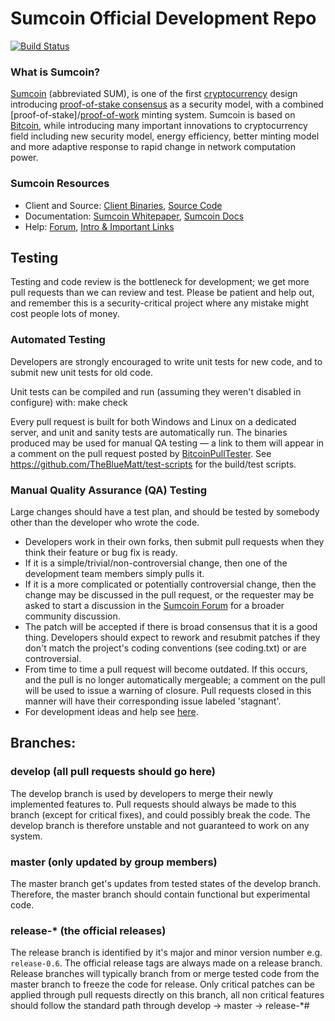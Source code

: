 
Sumcoin Official Development Repo
==================================

[![Build 
Status](https://travis-ci.org/sumcoin/sumcoin.svg?branch=master)](https://travis-ci.org/sumcoin/sumcoin)

### What is Sumcoin?
[Sumcoin](https://sumcoin.org) (abbreviated SUM), is one of the first 
[cryptocurrency](https://en.wikipedia.org/wiki/Cryptocurrency) design 
introducing [proof-of-stake 
consensus](https://sumcoin.org/resources#whitepaper) as a security 
model, with a combined 
[proof-of-stake]/[proof-of-work](https://en.wikipedia.org/wiki/Proof-of-work_system) 
minting system. Sumcoin is based on [Bitcoin](https://bitcoin.org), 
while introducing many important innovations to cryptocurrency field 
including new security model, energy efficiency, better minting model and 
more adaptive response to rapid change in network computation power.

### Sumcoin Resources
* Client and Source:
[Client Binaries](https://sumcoin.net/wallet),
[Source Code](https://github.com/sumcoinlabs/sumcoin)
* Documentation: [Sumcoin 
Whitepaper](https://sumcoin.org/resources#whitepaper),
[Sumcoin Docs](https://docs.sumcoin.org)
* Help: 
[Forum](https://talk.sumcoin.org),
[Intro & Important 
Links](https://talk.sumcoin.org/t/what-is-sumcoin-intro-important-links/2889)

Testing
-------

Testing and code review is the bottleneck for development; we get more 
pull
requests than we can review and test. Please be patient and help out, and
remember this is a security-critical project where any mistake might cost 
people
lots of money.

### Automated Testing

Developers are strongly encouraged to write unit tests for new code, and 
to submit new unit tests for old code.

Unit tests can be compiled and run (assuming they weren't disabled in 
configure) with:
  make check

Every pull request is built for both Windows and Linux on a dedicated 
server,
and unit and sanity tests are automatically run. The binaries produced 
may be
used for manual QA testing — a link to them will appear in a comment on 
the
pull request posted by 
[BitcoinPullTester](https://github.com/BitcoinPullTester). See 
https://github.com/TheBlueMatt/test-scripts
for the build/test scripts.

### Manual Quality Assurance (QA) Testing

Large changes should have a test plan, and should be tested by somebody 
other
than the developer who wrote the code.

* Developers work in their own forks, then submit pull requests when they 
think their feature or bug fix is ready.
* If it is a simple/trivial/non-controversial change, then one of the 
development team members simply pulls it.
* If it is a more complicated or potentially controversial change, then 
the change may be discussed in the pull request, or the requester may be 
asked to start a discussion in the [Sumcoin 
Forum](https://talk.sumcoin.org) for a broader community discussion. 
* The patch will be accepted if there is broad consensus that it is a 
good thing. Developers should expect to rework and resubmit patches if 
they don't match the project's coding conventions (see coding.txt) or are 
controversial.
* From time to time a pull request will become outdated. If this occurs, 
and the pull is no longer automatically mergeable; a comment on the pull 
will be used to issue a warning of closure.  Pull requests closed in this 
manner will have their corresponding issue labeled 'stagnant'.
* For development ideas and help see 
[here](https://talk.sumcoin.org/c/protocol).

## Branches:

### develop (all pull requests should go here)
The develop branch is used by developers to merge their newly implemented 
features to.
Pull requests should always be made to this branch (except for critical 
fixes), and could possibly break the code.
The develop branch is therefore unstable and not guaranteed to work on 
any system.

### master (only updated by group members)
The master branch get's updates from tested states of the develop branch.
Therefore, the master branch should contain functional but experimental 
code.

### release-* (the official releases)
The release branch is identified by it's major and minor version number 
e.g. `release-0.6`.
The official release tags are always made on a release branch.
Release branches will typically branch from or merge tested code from the 
master branch to freeze the code for release.
Only critical patches can be applied through pull requests directly on 
this branch, all non critical features should follow the standard path 
through develop -> master -> release-*# 
